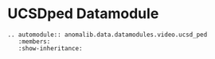 # UCSDped Datamodule

```{eval-rst}
.. automodule:: anomalib.data.datamodules.video.ucsd_ped
   :members:
   :show-inheritance:
```
